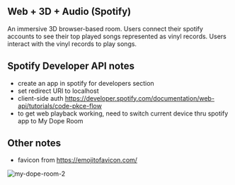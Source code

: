## Web + 3D + Audio (Spotify)

An immersive 3D browser-based room. Users connect their spotify accounts to see their top played songs represented as vinyl records.
Users interact with the vinyl records to play songs.

## Spotify Developer API notes

- create an app in spotify for developers section
- set redirect URI to localhost
- client-side auth https://developer.spotify.com/documentation/web-api/tutorials/code-pkce-flow
- to get web playback working, need to switch current device thru spotify app to My Dope Room

## Other notes

- favicon from https://emojitofavicon.com/

![my-dope-room-2](https://github.com/LeoTheG/my-room/assets/6187214/50093197-d959-4c7c-b5a7-9d0ac3972e22)

